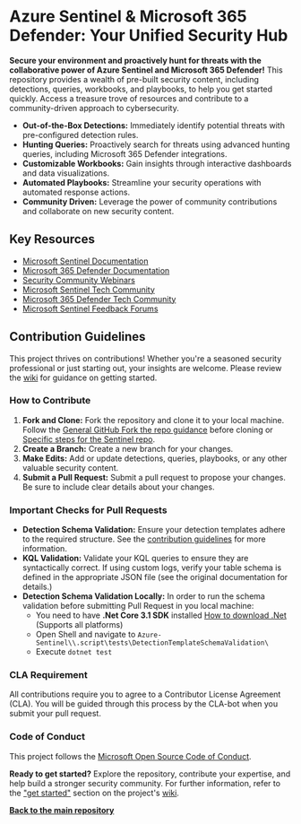 # **Azure Sentinel & Microsoft 365 Defender: Your Unified Security Hub**

**Secure your environment and proactively hunt for threats with the collaborative power of Azure Sentinel and Microsoft 365 Defender!** This repository provides a wealth of pre-built security content, including detections, queries, workbooks, and playbooks, to help you get started quickly. Access a treasure trove of resources and contribute to a community-driven approach to cybersecurity.

*   **Out-of-the-Box Detections:** Immediately identify potential threats with pre-configured detection rules.
*   **Hunting Queries:** Proactively search for threats using advanced hunting queries, including Microsoft 365 Defender integrations.
*   **Customizable Workbooks:** Gain insights through interactive dashboards and data visualizations.
*   **Automated Playbooks:** Streamline your security operations with automated response actions.
*   **Community Driven:** Leverage the power of community contributions and collaborate on new security content.

## **Key Resources**

*   [Microsoft Sentinel Documentation](https://go.microsoft.com/fwlink/?linkid=2073774&clcid=0x409)
*   [Microsoft 365 Defender Documentation](https://docs.microsoft.com/microsoft-365/security/defender/microsoft-365-defender?view=o365-worldwide)
*   [Security Community Webinars](https://aka.ms/securitywebinars)
*   [Microsoft Sentinel Tech Community](https://techcommunity.microsoft.com/t5/microsoft-sentinel/bd-p/MicrosoftSentinel)
*   [Microsoft 365 Defender Tech Community](https://techcommunity.microsoft.com/t5/microsoft-365-defender/bd-p/MicrosoftThreatProtection)
*   [Microsoft Sentinel Feedback Forums](https://feedback.azure.com/d365community/forum/37638d17-0625-ec11-b6e6-000d3a4f07b8)

## **Contribution Guidelines**

This project thrives on contributions! Whether you're a seasoned security professional or just starting out, your insights are welcome. Please review the [wiki](https://aka.ms/threathunters) for guidance on getting started.

### **How to Contribute**

1.  **Fork and Clone:** Fork the repository and clone it to your local machine.  Follow the [General GitHub Fork the repo guidance](https://docs.github.com/github/getting-started-with-github/fork-a-repo) before cloning or [Specific steps for the Sentinel repo](https://github.com/Azure/Azure-Sentinel/blob/master/GettingStarted.md).
2.  **Create a Branch:** Create a new branch for your changes.
3.  **Make Edits:** Add or update detections, queries, playbooks, or any other valuable security content.
4.  **Submit a Pull Request:** Submit a pull request to propose your changes.  Be sure to include clear details about your changes.

### **Important Checks for Pull Requests**

*   **Detection Schema Validation:** Ensure your detection templates adhere to the required structure.  See the [contribution guidelines](https://github.com/Azure/Azure-Sentinel/wiki/Contribute-to-Sentinel-GitHub-Community-of-Queries#now-onto-the-how) for more information.
*   **KQL Validation:** Validate your KQL queries to ensure they are syntactically correct.  If using custom logs, verify your table schema is defined in the appropriate JSON file (see the original documentation for details.)
*   **Detection Schema Validation Locally:** In order to run the schema validation before submitting Pull Request in you local machine:
    * You need to have **.Net Core 3.1 SDK** installed [How to download .Net](https://dotnet.microsoft.com/download) (Supports all platforms)
    * Open Shell and navigate to  `Azure-Sentinel\\.script\tests\DetectionTemplateSchemaValidation\`
    * Execute `dotnet test`

### **CLA Requirement**

All contributions require you to agree to a Contributor License Agreement (CLA). You will be guided through this process by the CLA-bot when you submit your pull request.

### **Code of Conduct**

This project follows the [Microsoft Open Source Code of Conduct](https://opensource.microsoft.com/codeofconduct/).

**Ready to get started?** Explore the repository, contribute your expertise, and help build a stronger security community.  For further information, refer to the ["get started"](https://github.com/Azure/Azure-Sentinel/wiki#get-started) section on the project's [wiki](https://aka.ms/threathunters).

[**Back to the main repository**](https://github.com/Azure/Azure-Sentinel)